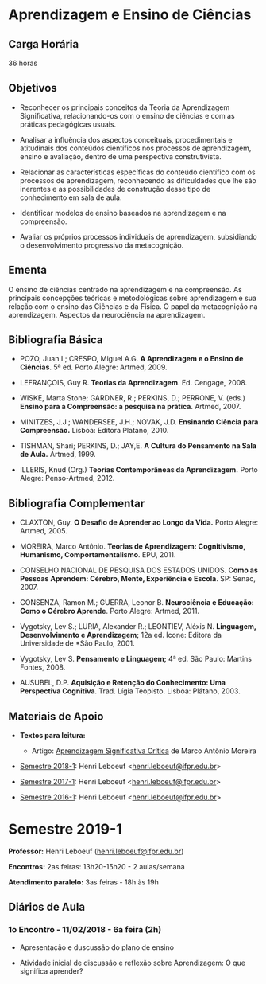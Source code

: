 # Aprendizagem e Ensino de Ciências

## Carga Horária

36 horas

## Objetivos

- Reconhecer os principais conceitos da Teoria da Aprendizagem Significativa, relacionando-os com o ensino de ciências e com as práticas pedagógicas usuais.
- Analisar a influência dos aspectos conceituais, procedimentais e atitudinais dos conteúdos científicos nos processos de aprendizagem, ensino e avaliação, dentro de uma perspectiva construtivista.
- Relacionar as características específicas do conteúdo científico com os processos de aprendizagem, reconhecendo as dificuldades que lhe são inerentes e as possibilidades de construção desse tipo de conhecimento em sala de aula.
- Identificar modelos de ensino baseados na aprendizagem e na compreensão.
- Avaliar os próprios processos individuais de aprendizagem, subsidiando o desenvolvimento progressivo da metacognição.

## Ementa

O ensino de ciências centrado na aprendizagem e na compreensão. As principais concepções teóricas e metodológicas sobre aprendizagem e sua relação com o ensino das Ciências e da Física. O papel da metacognição na aprendizagem. Aspectos da neurociência na aprendizagem.

## Bibliografia Básica

- POZO, Juan I.; CRESPO, Miguel A.G. **A Aprendizagem e o Ensino de Ciências**. 5ª ed. Porto Alegre: Artmed, 2009.
- LEFRANÇOIS, Guy R. **Teorias da Aprendizagem**. Ed. Cengage, 2008.
- WISKE, Marta Stone; GARDNER, R.; PERKINS, D.; PERRONE, V. (eds.) **Ensino para a Compreensão: a pesquisa na prática**. Artmed, 2007.
- MINITZES, J.J.; WANDERSEE, J.H.; NOVAK, J.D. **Ensinando Ciência para Compreensão.** Lisboa: Editora Platano, 2010.
- TISHMAN, Shari; PERKINS, D.; JAY,E. **A Cultura do Pensamento na Sala de Aula.** Artmed, 1999.
- ILLERIS, Knud (Org.) **Teorias Contemporâneas da Aprendizagem.** Porto Alegre: Penso-Artmed, 2012.

## Bibliografia Complementar

- CLAXTON, Guy. **O Desafio de Aprender ao Longo da Vida.** Porto Alegre: Artmed, 2005.
- MOREIRA, Marco Antônio. **Teorias de Aprendizagem: Cognitivismo, Humanismo, Comportamentalismo**. EPU, 2011.
- CONSELHO NACIONAL DE PESQUISA DOS ESTADOS UNIDOS. **Como as Pessoas Aprendem: Cérebro, Mente, Experiência e Escola**. SP: Senac, 2007.
- CONSENZA, Ramon M.; GUERRA, Leonor B. **Neurociência e Educação: Como o Cérebro Aprende**. Porto Alegre: Artmed, 2011.
- Vygotsky, Lev S.; LURIA, Alexander R.; LEONTIEV, Aléxis N. **Linguagem, Desenvolvimento e Aprendizagem;** 12a ed. Ícone: Editora da Universidade de \*São Paulo, 2001.
- Vygotsky, Lev S. **Pensamento e Linguagem;** 4ª ed. São Paulo: Martins Fontes, 2008.
- AUSUBEL, D.P. **Aquisição e Retenção do Conhecimento: Uma Perspectiva Cognitiva**. Trad. Lígia Teopisto. Lisboa: Plátano, 2003.

## Materiais de Apoio

- **Textos para leitura:**
  - Artigo: [Aprendizagem Significativa Crítica](http://www.if.ufrgs.br/~moreira/apsigcritport.pdf) de Marco Antônio Moreira

<!-- -->

- <a href="Aprendizagem_e_Ensino_de_Ciências:_Semestre_2018-1" class="wikilink" title="Semestre 2018-1">Semestre 2018-1</a>: Henri Leboeuf \<henri.leboeuf@ifpr.edu.br\>
- <a href="Aprendizagem_e_Ensino_de_Ciências:_Semestre_2017-1" class="wikilink" title="Semestre 2017-1">Semestre 2017-1</a>: Henri Leboeuf \<henri.leboeuf@ifpr.edu.br\>
- <a href="Aprendizagem_e_Ensino_de_Ciências:_Semestre_2015-1" class="wikilink" title="Semestre 2016-1">Semestre 2016-1</a>: Henri Leboeuf \<henri.leboeuf@ifpr.edu.br\>

# Semestre 2019-1

  
**Professor:** Henri Leboeuf (henri.leboeuf@ifpr.edu.br)  
**Encontros:** 2as feiras: 13h20-15h20 - 2 aulas/semana  
**Atendimento paralelo:** 3as feiras - 18h às 19h

## Diários de Aula

### 1o Encontro - 11/02/2018 - 6a feira (2h)

- Apresentação e duscussão do plano de ensino
- Atividade inicial de discussão e reflexão sobre Aprendizagem: O que significa aprender?
